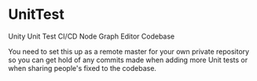 # UnitTest
Unity Unit Test CI/CD Node Graph Editor Codebase

You need to set this up as a remote master for your own private repository so you can get hold of any commits made when adding more Unit tests or when sharing people's fixed to the codebase.
